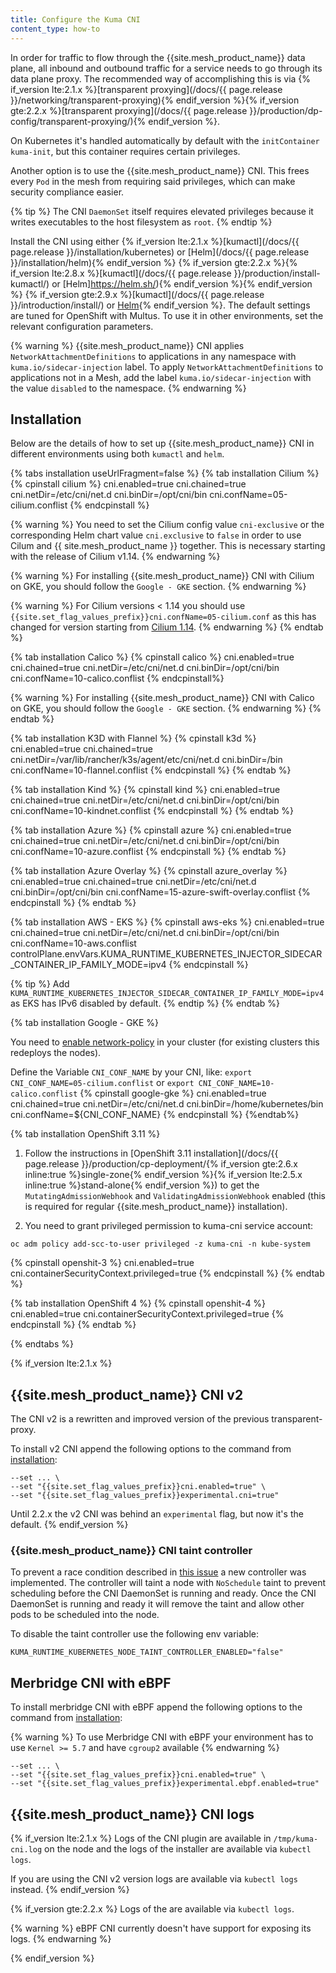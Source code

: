 ```yaml
---
title: Configure the Kuma CNI
content_type: how-to
---
```


In order for traffic to flow through the {{site.mesh_product_name}} data plane, all inbound and
outbound traffic for a service needs to go through its data plane proxy.
The recommended way of accomplishing this is via {% if_version lte:2.1.x %}[transparent proxying](/docs/{{ page.release }}/networking/transparent-proxying){% endif_version %}{% if_version gte:2.2.x %}[transparent proxying](/docs/{{ page.release }}/production/dp-config/transparent-proxying/){% endif_version %}.

On Kubernetes it's handled automatically by default with the
`initContainer` `kuma-init`, but this container requires certain privileges.

Another option is to use the {{site.mesh_product_name}} CNI. This frees every
`Pod` in the mesh from requiring said privileges, which can make security compliance easier.

{% tip %}
The CNI `DaemonSet` itself requires elevated privileges because it
writes executables to the host filesystem as `root`.
{% endtip %}

Install the CNI using either
{% if_version lte:2.1.x %}[kumactl](/docs/{{ page.release }}/installation/kubernetes) or [Helm](/docs/{{ page.release }}/installation/helm){% endif_version %}
{% if_version gte:2.2.x %}{% if_version lte:2.8.x %}[kumactl](/docs/{{ page.release }}/production/install-kumactl/) or [Helm]https://helm.sh/){% endif_version %}{% endif_version %}
{% if_version gte:2.9.x %}[kumactl](/docs/{{ page.release }}/introduction/install/) or [Helm](https://helm.sh/){% endif_version %}.
The default settings are tuned for OpenShift with Multus.
To use it in other environments, set the relevant configuration parameters.

{% warning %}
{{site.mesh_product_name}} CNI applies `NetworkAttachmentDefinitions` to applications in any namespace with `kuma.io/sidecar-injection` label.
To apply `NetworkAttachmentDefinitions` to applications not in a Mesh, add the label `kuma.io/sidecar-injection` with the value `disabled` to the namespace.
{% endwarning %}

## Installation

Below are the details of how to set up {{site.mesh_product_name}} CNI in different environments using both `kumactl` and `helm`.

{% tabs installation useUrlFragment=false %}
{% tab installation Cilium %}
{% cpinstall cilium %}
cni.enabled=true
cni.chained=true
cni.netDir=/etc/cni/net.d
cni.binDir=/opt/cni/bin
cni.confName=05-cilium.conflist
{% endcpinstall %}

{% warning %}
You need to set the Cilium config value `cni-exclusive`
or the corresponding Helm chart value `cni.exclusive` to `false`
in order to use Cilum and {{ site.mesh_product_name }} together.
This is necessary starting with the release of Cilium v1.14.
{% endwarning %}

{% warning %}
For installing {{site.mesh_product_name}} CNI with Cilium on GKE, you should follow the `Google - GKE` section.
{% endwarning %}

{% warning %}
For Cilium versions < 1.14 you should use `{{site.set_flag_values_prefix}}cni.confName=05-cilium.conf` as this has changed
for version starting from [Cilium 1.14](https://docs.cilium.io/en/v1.14/operations/upgrade/#id2).
{% endwarning %}
{% endtab %}

{% tab installation Calico %}
{% cpinstall calico %}
cni.enabled=true
cni.chained=true
cni.netDir=/etc/cni/net.d
cni.binDir=/opt/cni/bin
cni.confName=10-calico.conflist
{% endcpinstall%}

{% warning %}
For installing {{site.mesh_product_name}} CNI with Calico on GKE, you should follow the `Google - GKE` section.
{% endwarning %}
{% endtab %}

{% tab installation K3D with Flannel %}
{% cpinstall k3d %}
cni.enabled=true
cni.chained=true
cni.netDir=/var/lib/rancher/k3s/agent/etc/cni/net.d
cni.binDir=/bin
cni.confName=10-flannel.conflist
{% endcpinstall %}
{% endtab %}

{% tab installation Kind %}
{% cpinstall kind %}
cni.enabled=true
cni.chained=true
cni.netDir=/etc/cni/net.d
cni.binDir=/opt/cni/bin
cni.confName=10-kindnet.conflist
{% endcpinstall %}
{% endtab %}

{% tab installation Azure %}
{% cpinstall azure %}
cni.enabled=true
cni.chained=true
cni.netDir=/etc/cni/net.d
cni.binDir=/opt/cni/bin
cni.confName=10-azure.conflist
{% endcpinstall %}
{% endtab %}

{% tab installation Azure Overlay %}
{% cpinstall azure_overlay %}
cni.enabled=true
cni.chained=true
cni.netDir=/etc/cni/net.d
cni.binDir=/opt/cni/bin
cni.confName=15-azure-swift-overlay.conflist
{% endcpinstall %}
{% endtab %}

{% tab installation AWS - EKS %}
{% cpinstall aws-eks %}
cni.enabled=true
cni.chained=true
cni.netDir=/etc/cni/net.d
cni.binDir=/opt/cni/bin
cni.confName=10-aws.conflist
controlPlane.envVars.KUMA_RUNTIME_KUBERNETES_INJECTOR_SIDECAR_CONTAINER_IP_FAMILY_MODE=ipv4
{% endcpinstall %}

{% tip %}
Add `KUMA_RUNTIME_KUBERNETES_INJECTOR_SIDECAR_CONTAINER_IP_FAMILY_MODE=ipv4` as EKS has IPv6 disabled by default.
{% endtip %}
{% endtab %}

{% tab installation Google - GKE %}

You need to [enable network-policy](https://cloud.google.com/kubernetes-engine/docs/how-to/network-policy) in your cluster (for existing clusters this redeploys the nodes).

Define the Variable `CNI_CONF_NAME` by your CNI, like: `export CNI_CONF_NAME=05-cilium.conflist` or `export CNI_CONF_NAME=10-calico.conflist`
{% cpinstall google-gke %}
cni.enabled=true
cni.chained=true
cni.netDir=/etc/cni/net.d
cni.binDir=/home/kubernetes/bin
cni.confName=${CNI_CONF_NAME}
{% endcpinstall %}
{%endtab%}

{% tab installation OpenShift 3.11 %}

1. Follow the instructions in [OpenShift 3.11 installation](/docs/{{ page.release }}/production/cp-deployment/{% if_version gte:2.6.x inline:true %}single-zone{% endif_version %}{% if_version lte:2.5.x inline:true %}stand-alone{% endif_version %})
   to get the `MutatingAdmissionWebhook` and `ValidatingAdmissionWebhook` enabled (this is required for regular {{site.mesh_product_name}} installation).

2. You need to grant privileged permission to kuma-cni service account:

```shell
oc adm policy add-scc-to-user privileged -z kuma-cni -n kube-system
```

{% cpinstall openshit-3 %}
cni.enabled=true
cni.containerSecurityContext.privileged=true
{% endcpinstall %}
{% endtab %}

{% tab installation OpenShift 4 %}
{% cpinstall openshit-4 %}
cni.enabled=true
cni.containerSecurityContext.privileged=true
{% endcpinstall %}
{% endtab %}

{% endtabs %}

{% if_version lte:2.1.x %}

## {{site.mesh_product_name}} CNI v2

The CNI v2 is a rewritten and improved version of the previous transparent-proxy.

To install v2 CNI append the following options to the command from [installation](#installation):

```
--set ... \
--set "{{site.set_flag_values_prefix}}cni.enabled=true" \
--set "{{site.set_flag_values_prefix}}experimental.cni=true"
```

Until 2.2.x the v2 CNI was behind an `experimental` flag, but now it's the default.
{% endif_version %}

### {{site.mesh_product_name}} CNI taint controller

To prevent a race condition described in [this issue](https://github.com/kumahq/kuma/issues/4560) a new controller was implemented.
The controller will taint a node with `NoSchedule` taint to prevent scheduling before the CNI DaemonSet is running and ready.
Once the CNI DaemonSet is running and ready it will remove the taint and allow other pods to be scheduled into the node.

To disable the taint controller use the following env variable:

```
KUMA_RUNTIME_KUBERNETES_NODE_TAINT_CONTROLLER_ENABLED="false"
```

## Merbridge CNI with eBPF

To install merbridge CNI with eBPF append the following options to the command from [installation](#installation):

{% warning %}
To use Merbridge CNI with eBPF your environment has to use `Kernel >= 5.7`
and have `cgroup2` available
{% endwarning %}

```
--set ... \
--set "{{site.set_flag_values_prefix}}cni.enabled=true" \
--set "{{site.set_flag_values_prefix}}experimental.ebpf.enabled=true"
```

## {{site.mesh_product_name}} CNI logs

{% if_version lte:2.1.x %}
Logs of the CNI plugin are available in `/tmp/kuma-cni.log` on the node and the logs of the installer are available via `kubectl logs`.

If you are using the CNI v2 version logs are available via `kubectl logs` instead.
{% endif_version %}

{% if_version gte:2.2.x %}
Logs of the are available via `kubectl logs`.

{% warning %}
eBPF CNI currently doesn't have support for exposing its logs.
{% endwarning %}

{% endif_version %}
